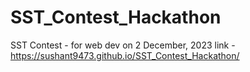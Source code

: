 # SST_Contest_Hackathon
SST Contest - for web dev on 2 December, 2023
link - https://sushant9473.github.io/SST_Contest_Hackathon/
